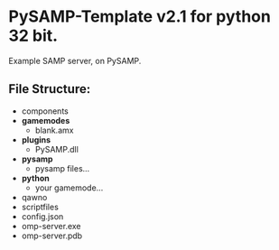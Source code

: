 # PySAMP-Template v2.1 for python 32 bit.
Example SAMP server, on PySAMP.

## File Structure:
- components
- **gamemodes**
  - blank.amx
- **plugins**
  - PySAMP.dll
- **pysamp**
  - pysamp files...
- **python**
  - your gamemode...
- qawno
- scriptfiles
- config.json
- omp-server.exe
- omp-server.pdb
